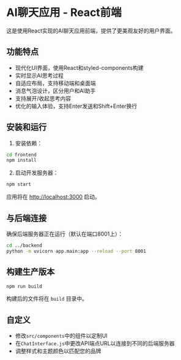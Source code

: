 # AI聊天应用 - React前端

这是使用React实现的AI聊天应用前端，提供了更美观友好的用户界面。

## 功能特点

- 现代化UI界面，使用React和styled-components构建
- 实时显示AI思考过程
- 自适应布局，支持移动端和桌面端
- 消息气泡设计，区分用户和AI助手
- 支持展开/收起思考内容
- 优化的输入体验，支持Enter发送和Shift+Enter换行

## 安装和运行

1. 安装依赖：

```bash
cd frontend
npm install
```

2. 启动开发服务器：

```bash
npm start
```

应用将在 [http://localhost:3000](http://localhost:3000) 启动。

## 与后端连接

确保后端服务器正在运行（默认在端口8001上）：

```bash
cd ../backend
python -m uvicorn app.main:app --reload --port 8001
```

## 构建生产版本

```bash
npm run build
```

构建后的文件将在 `build` 目录中。

## 自定义

- 修改`src/components`中的组件以定制UI
- 在`ChatInterface.js`中更改API端点URL以连接到不同的后端服务器
- 调整样式和主题颜色以匹配您的品牌 